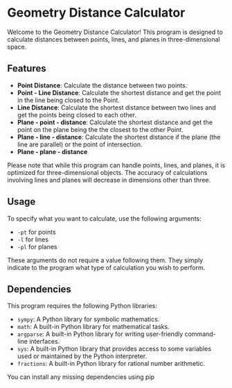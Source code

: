 # Geometry Distance Calculator

Welcome to the Geometry Distance Calculator! This program is designed to calculate distances between points, lines, and planes in three-dimensional space.

## Features
- **Point Distance**: Calculate the distance between two points.
- **Point - Line Distance**: Calculate the shortest distance and get the point in the line being closed to the Point.
- **Line Distance**: Calculate the shortest distance between two lines and get the points being closed to each other.
- **Plane - point - distance**: Calculate the shortest distance and get the point on the plane being the the closest to the other Point.
- **Plane - line - distance**: Calculate the shortest distance if the plane (the line are parallel) or the point of intersection.
- **Plane - plane - distance**

Please note that while this program can handle points, lines, and planes, it is optimized for three-dimensional objects. The accuracy of calculations involving lines and planes will decrease in dimensions other than three.

## Usage
To specify what you want to calculate, use the following arguments:
- `-pt` for points
- `-l` for lines
- `-pl` for planes

These arguments do not require a value following them. They simply indicate to the program what type of calculation you wish to perform.

## Dependencies
This program requires the following Python libraries:
- `sympy`: A Python library for symbolic mathematics.
- `math`: A built-in Python library for mathematical tasks.
- `argparse`: A built-in Python library for writing user-friendly command-line interfaces.
- `sys`: A built-in Python library that provides access to some variables used or maintained by the Python interpreter.
- `fractions`: A built-in Python library for rational number arithmetic.

You can install any missing dependencies using pip
